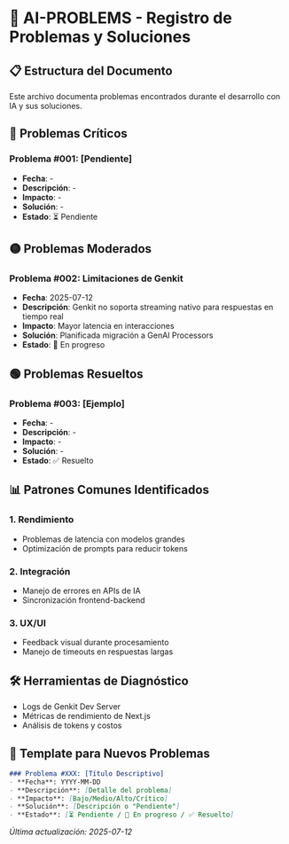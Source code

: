 # 🚨 AI-PROBLEMS - Registro de Problemas y Soluciones

## 📋 Estructura del Documento
Este archivo documenta problemas encontrados durante el desarrollo con IA y sus soluciones.

## 🔴 Problemas Críticos

### Problema #001: [Pendiente]
- **Fecha**: -
- **Descripción**: -
- **Impacto**: -
- **Solución**: -
- **Estado**: ⏳ Pendiente

## 🟡 Problemas Moderados

### Problema #002: Limitaciones de Genkit
- **Fecha**: 2025-07-12
- **Descripción**: Genkit no soporta streaming nativo para respuestas en tiempo real
- **Impacto**: Mayor latencia en interacciones
- **Solución**: Planificada migración a GenAI Processors
- **Estado**: 🔄 En progreso

## 🟢 Problemas Resueltos

### Problema #003: [Ejemplo]
- **Fecha**: -
- **Descripción**: -
- **Impacto**: -
- **Solución**: -
- **Estado**: ✅ Resuelto

## 📊 Patrones Comunes Identificados

### 1. Rendimiento
- Problemas de latencia con modelos grandes
- Optimización de prompts para reducir tokens

### 2. Integración
- Manejo de errores en APIs de IA
- Sincronización frontend-backend

### 3. UX/UI
- Feedback visual durante procesamiento
- Manejo de timeouts en respuestas largas

## 🛠️ Herramientas de Diagnóstico
- Logs de Genkit Dev Server
- Métricas de rendimiento de Next.js
- Análisis de tokens y costos

## 📝 Template para Nuevos Problemas
```markdown
### Problema #XXX: [Título Descriptivo]
- **Fecha**: YYYY-MM-DD
- **Descripción**: [Detalle del problema]
- **Impacto**: [Bajo/Medio/Alto/Crítico]
- **Solución**: [Descripción o "Pendiente"]
- **Estado**: [⏳ Pendiente / 🔄 En progreso / ✅ Resuelto]
```

*Última actualización: 2025-07-12*